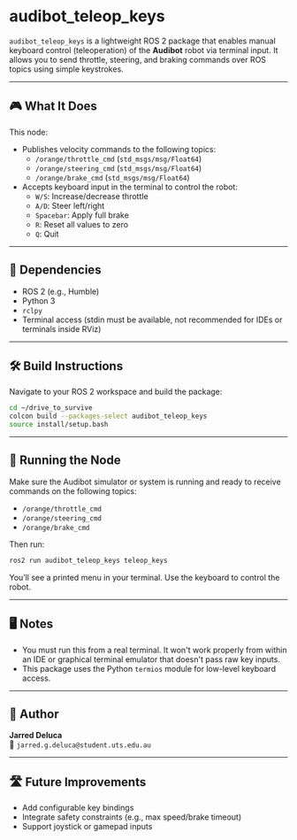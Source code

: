 # audibot_teleop_keys

`audibot_teleop_keys` is a lightweight ROS 2 package that enables manual keyboard control (teleoperation) of the **Audibot** robot via terminal input. It allows you to send throttle, steering, and braking commands over ROS topics using simple keystrokes.

---

## 🎮 What It Does

This node:
- Publishes velocity commands to the following topics:
  - `/orange/throttle_cmd` (`std_msgs/msg/Float64`)
  - `/orange/steering_cmd` (`std_msgs/msg/Float64`)
  - `/orange/brake_cmd` (`std_msgs/msg/Float64`)
- Accepts keyboard input in the terminal to control the robot:
  - `W/S`: Increase/decrease throttle
  - `A/D`: Steer left/right
  - `Spacebar`: Apply full brake
  - `R`: Reset all values to zero
  - `Q`: Quit

---

## 🧩 Dependencies

- ROS 2 (e.g., Humble)
- Python 3
- `rclpy`
- Terminal access (stdin must be available, not recommended for IDEs or terminals inside RViz)

---

## 🛠️ Build Instructions

Navigate to your ROS 2 workspace and build the package:

```bash
cd ~/drive_to_survive
colcon build --packages-select audibot_teleop_keys
source install/setup.bash
```

---

## 🚀 Running the Node

Make sure the Audibot simulator or system is running and ready to receive commands on the following topics:

- `/orange/throttle_cmd`
- `/orange/steering_cmd`
- `/orange/brake_cmd`

Then run:

```bash
ros2 run audibot_teleop_keys teleop_keys
```

You’ll see a printed menu in your terminal. Use the keyboard to control the robot.

---

## 🖥️ Notes

- You must run this from a real terminal. It won't work properly from within an IDE or graphical terminal emulator that doesn't pass raw key inputs.
- This package uses the Python `termios` module for low-level keyboard access.

---

## 👤 Author

**Jarred Deluca**  
📧 `jarred.g.deluca@student.uts.edu.au`

---

## 🛣️ Future Improvements

- Add configurable key bindings
- Integrate safety constraints (e.g., max speed/brake timeout)
- Support joystick or gamepad inputs
